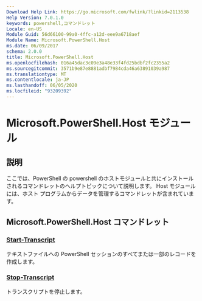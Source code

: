 ```yaml
---
Download Help Link: https://go.microsoft.com/fwlink/?linkid=2113538
Help Version: 7.0.1.0
keywords: powershell,コマンドレット
Locale: en-US
Module Guid: 56d66100-99a0-4ffc-a12d-eee9a6718aef
Module Name: Microsoft.PowerShell.Host
ms.date: 06/09/2017
schema: 2.0.0
title: Microsoft.PowerShell.Host
ms.openlocfilehash: 016a45dac3c09e3a48e33f4fd25bdbf2fc2355a2
ms.sourcegitcommit: 3571b9e87e8881adbf7984cda46a63891039a987
ms.translationtype: MT
ms.contentlocale: ja-JP
ms.lasthandoff: 06/05/2020
ms.locfileid: "93209392"
---
```

# Microsoft.PowerShell.Host モジュール

## 説明

ここでは、PowerShell の powershell のホストモジュールと共にインストールされるコマンドレットのヘルプトピックについて説明します。 Host モジュールには、ホスト プログラムからデータを管理するコマンドレットが含まれています。

## Microsoft.PowerShell.Host コマンドレット

### [Start-Transcript](Start-Transcript.md)
テキストファイルへの PowerShell セッションのすべてまたは一部のレコードを作成します。

### [Stop-Transcript](Stop-Transcript.md)
トランスクリプトを停止します。
